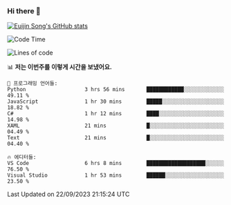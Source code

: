 ### Hi there 👋

[![Euijin Song's GitHub stats](https://github-readme-stats.vercel.app/api?username=lstar2397&count_private=true&show_icons=true&theme=tokyonight&locale=kr)](https://github.com/anuraghazra/github-readme-stats)

<!--START_SECTION:waka-->
![Code Time](http://img.shields.io/badge/Code%20Time-197%20hrs%2048%20mins-blue)

![Lines of code](https://img.shields.io/badge/%EC%A0%80%EB%8A%94%20%EC%97%AC%ED%83%9C%EA%B9%8C%EC%A7%80%20-750.4%20thousand%20%EC%A4%84%EC%9D%98%20%EC%BD%94%EB%93%9C%EB%A5%BC%20%EC%9E%91%EC%84%B1%ED%96%88%EC%96%B4%EC%9A%94.-blue)

📊 **저는 이번주를 이렇게 시간을 보냈어요.** 

```text
💬 프로그래밍 언어들: 
Python                   3 hrs 56 mins       ████████████░░░░░░░░░░░░░   49.11 % 
JavaScript               1 hr 30 mins        █████░░░░░░░░░░░░░░░░░░░░   18.82 % 
C#                       1 hr 12 mins        ████░░░░░░░░░░░░░░░░░░░░░   14.98 % 
XAML                     21 mins             █░░░░░░░░░░░░░░░░░░░░░░░░   04.49 % 
Text                     21 mins             █░░░░░░░░░░░░░░░░░░░░░░░░   04.40 % 

🔥 에디터들: 
VS Code                  6 hrs 8 mins        ███████████████████░░░░░░   76.50 % 
Visual Studio            1 hr 53 mins        ██████░░░░░░░░░░░░░░░░░░░   23.50 % 
```


 Last Updated on 22/09/2023 21:15:24 UTC
<!--END_SECTION:waka-->

<!--
**lstar2397/lstar2397** is a ✨ _special_ ✨ repository because its `README.md` (this file) appears on your GitHub profile.

Here are some ideas to get you started:

- 🔭 I’m currently working on ...
- 🌱 I’m currently learning ...
- 👯 I’m looking to collaborate on ...
- 🤔 I’m looking for help with ...
- 💬 Ask me about ...
- 📫 How to reach me: ...
- 😄 Pronouns: ...
- ⚡ Fun fact: ...
-->
